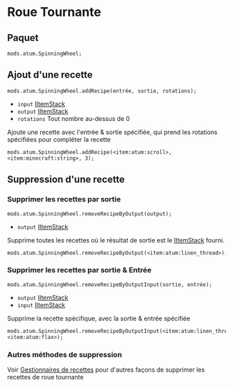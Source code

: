 # Roue Tournante

## Paquet
`mods.atum.SpinningWheel;`

## Ajout d'une recette

`mods.atum.SpinningWheel.addRecipe(entrée, sortie, rotations);`

- `input` [IItemStack](/vanilla/api/items/IItemStack)
- `output` [IItemStack](/vanilla/api/items/IItemStack)
- `rotations` Tout nombre au-dessus de 0

Ajoute une recette avec l'entrée & sortie spécifiée, qui prend les rotations spécifiées pour compléter la recette

```zenscript
mods.atum.SpinningWheel.addRecipe(<item:atum:scroll>, <item:minecraft:string>, 3);
```

## Suppression d'une recette

### Supprimer les recettes par sortie

`mods.atum.SpinningWheel.removeRecipeByOutput(output);`

- `output` [IItemStack](/vanilla/api/items/IItemStack)

Supprime toutes les recettes où le résultat de sortie est le [IItemStack](/vanilla/api/items/IItemStack) fourni.

```zenscript
mods.atum.SpinningWheel.removeRecipeByOutput(<item:atum:linen_thread>);
```

### Supprimer les recettes par sortie & Entrée

`mods.atum.SpinningWheel.removeRecipeByOutputInput(sortie, entrée);`

- `output` [IItemStack](/vanilla/api/items/IItemStack)
- `input` [IItemStack](/vanilla/api/items/IItemStack)

Supprime la recette spécifique, avec la sortie & entrée spécifiée

```zenscript
mods.atum.SpinningWheel.removeRecipeByOutputInput(<item:atum:linen_thread>, <item:atum:flax>);
```

### Autres méthodes de suppression

Voir [Gestionnaires de recettes](/recipes/recipe_managers) pour d'autres façons de supprimer les recettes de roue tournante
